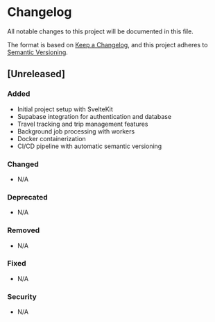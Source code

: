 # Changelog

All notable changes to this project will be documented in this file.

The format is based on [Keep a Changelog](https://keepachangelog.com/en/1.0.0/),
and this project adheres to [Semantic Versioning](https://semver.org/spec/v2.0.0.html).

## [Unreleased]

### Added
- Initial project setup with SvelteKit
- Supabase integration for authentication and database
- Travel tracking and trip management features
- Background job processing with workers
- Docker containerization
- CI/CD pipeline with automatic semantic versioning

### Changed
- N/A

### Deprecated
- N/A

### Removed
- N/A

### Fixed
- N/A

### Security
- N/A
